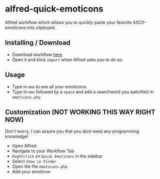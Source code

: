 alfred-quick-emoticons
======================

Alfred workflow which allows you to quickly paste your favorite ASCII-emoticons into clipboard.

Installing / Download
---------------------
- Download workflow [here](https://github.com/zvaehn/alfred-quick-emoticons/raw/master/download/quick_emoticons.alfredworkflow)
- Open it and klick `import` when Alfred asks you to do so.


Usage
-----
- Type in `emo` to see all your emoticons.<br>
- Type in `emo` followed by a `space` and add a searchword you specified in `emoticons.php`


Customization (NOT WORKING THIS WAY RIGHT NOW)
-------------
Don't worry, I can assure you that you dont need any programming knowledge!

- Open Alfred
- Navigate to your Workflow Tab
- `Rightclick` on `Quick Emoticons` in the sidebar
- Select `Show in Finder`
- Open the file `emoticons.php`
- Add your emoticon 

